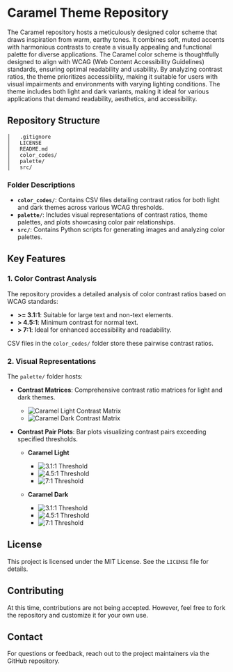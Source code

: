 # Caramel Theme Repository

The Caramel repository hosts a meticulously designed color scheme that draws inspiration from warm, earthy tones. It combines soft, muted accents with harmonious contrasts to create a visually appealing and functional palette for diverse applications. The Caramel color scheme is thoughtfully designed to align with WCAG (Web Content Accessibility Guidelines) standards, ensuring optimal readability and usability. By analyzing contrast ratios, the theme prioritizes accessibility, making it suitable for users with visual impairments and environments with varying lighting conditions. The theme includes both light and dark variants, making it ideal for various applications that demand readability, aesthetics, and accessibility.

## Repository Structure

```
│   .gitignore
│   LICENSE
│   README.md
│   color_codes/
│   palette/
│   src/
```

### Folder Descriptions

- **`color_codes/`**: Contains CSV files detailing contrast ratios for both light and dark themes across various WCAG thresholds.
- **`palette/`**: Includes visual representations of contrast ratios, theme palettes, and plots showcasing color pair relationships.
- **`src/`**: Contains Python scripts for generating images and analyzing color palettes.

## Key Features

### 1. **Color Contrast Analysis**
The repository provides a detailed analysis of color contrast ratios based on WCAG standards:
- **>= 3.1:1**: Suitable for large text and non-text elements.
- **> 4.5:1**: Minimum contrast for normal text.
- **> 7:1**: Ideal for enhanced accessibility and readability.

CSV files in the `color_codes/` folder store these pairwise contrast ratios.

### 2. **Visual Representations**
The `palette/` folder hosts:
- **Contrast Matrices**: Comprehensive contrast ratio matrices for light and dark themes.
  - ![Caramel Light Contrast Matrix](palette/caramel_light_contrast.png)
  - ![Caramel Dark Contrast Matrix](palette/caramel_dark_contrast.png)

- **Contrast Pair Plots**: Bar plots visualizing contrast pairs exceeding specified thresholds.
  - **Caramel Light**
    - ![3.1:1 Threshold](palette/caramel_light_contrast_pairs_plot_3.11.png)
    - ![4.5:1 Threshold](palette/caramel_light_contrast_pairs_plot_4.51.png)
    - ![7:1 Threshold](palette/caramel_light_contrast_pairs_plot_71.png)

  - **Caramel Dark**
    - ![3.1:1 Threshold](palette/caramel_dark_contrast_pairs_plot_3.11.png)
    - ![4.5:1 Threshold](palette/caramel_dark_contrast_pairs_plot_4.51.png)
    - ![7:1 Threshold](palette/caramel_dark_contrast_pairs_plot_71.png)

## License
This project is licensed under the MIT License. See the `LICENSE` file for details.

## Contributing
At this time, contributions are not being accepted. However, feel free to fork the repository and customize it for your own use.

## Contact
For questions or feedback, reach out to the project maintainers via the GitHub repository.
